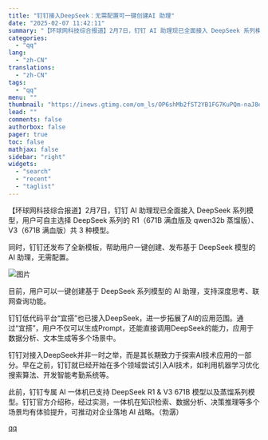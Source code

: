 ```yaml
---
title: "钉钉接入DeepSeek：无需配置可一键创建AI 助理"
date: "2025-02-07 11:42:11"
summary: "【环球网科技综合报道】2月7日，钉钉 AI 助理现已全面接入 DeepSeek 系列模型，用户可自主..."
categories:
  - "qq"
lang:
  - "zh-CN"
translations:
  - "zh-CN"
tags:
  - "qq"
menu: ""
thumbnail: "https://inews.gtimg.com/om_ls/OP6shMb2fST2YB1FG7KuPQm-naJ8eVDHoWcw6_OrnRkHAAA_640360/0"
lead: ""
comments: false
authorbox: false
pager: true
toc: false
mathjax: false
sidebar: "right"
widgets:
  - "search"
  - "recent"
  - "taglist"
---
```


【环球网科技综合报道】2月7日，钉钉 AI 助理现已全面接入 DeepSeek 系列模型，用户可自主选择 DeepSeek 系列的 R1（671B 满血版及 qwen32b 蒸馏版）、V3（671B 满血版）共 3 种模型。

同时，钉钉还发布了全新模板，帮助用户一键创建、发布基于 DeepSeek 模型的 AI 助理，无需配置。

![图片](https://inews.gtimg.com/om_bt/OPbMh30SVc5uKpME8HudtOqe4WykzH0jXl6JNlMgwGHlMAA/641)

目前，用户可以一键创建基于 DeepSeek 系列模型的 AI 助理，支持深度思考、联网查询功能。

钉钉低代码平台“宜搭”也已接入DeepSeek，进一步拓展了AI的应用范围。通过“宜搭”，用户不仅可以生成Prompt，还能直接调用DeepSeek的能力，应用于数据分析、文本生成等多个场景中。

钉钉对接入DeepSeek并非一时之举，而是其长期致力于探索AI技术应用的一部分。早在之前，钉钉就已经开始在多个领域尝试引入AI技术，如利用机器学习优化搜索算法、开发智能考勤系统等。

此前，钉钉专属 AI 一体机已支持 DeepSeek R1 & V3 671B 模型以及蒸馏系列模型。钉钉官方介绍称，经过实测，一体机在知识检索、数据分析、决策推理等多个场景均有体验提升，可推动对企业落地 AI 战略。（勃潺）

[qq](https://new.qq.com/rain/a/20250207A03GWB00)
